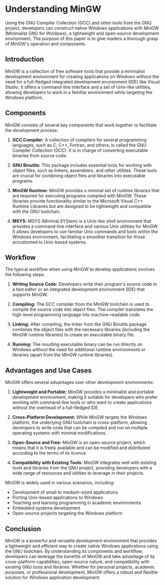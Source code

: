 # Understanding MinGW

Using the GNU Compiler Collection (GCC) and other tools from the GNU project, developers can
construct native Windows applications with MinGW (Minimalist GNU for Windows), a lightweight and
open-source development environment. The purpose of this paper is to give readers a thorough grasp
of MinGW's operation and components.

## Introduction

MinGW is a collection of free software tools that provide a minimalist development environment for
creating applications on Windows without the need for a full-fledged integrated development
environment (IDE) like Visual Studio. It offers a command-line interface and a set of Unix-like
utilities, allowing developers to work in a familiar environment while targeting the Windows
platform.

## Components

MinGW consists of several key components that work together to facilitate the development process:

1. **GCC Compiler:** A collection of compilers for several programming languages, such as C, C++,
   Fortran, and others, is called the GNU Compiler Collection (GCC). It is in charge of converting
   executable binaries from source code.

2. **GNU Binutils:** This package includes essential tools for working with object files, such as
   linkers, assemblers, and other utilities. These tools are crucial for combining object files and
   libraries into executable programs.

3. **MinGW Runtime:** MinGW provides a minimal set of runtime libraries that are required for
   executing programs compiled with MinGW. These libraries provide functionality similar to the
   Microsoft Visual C++ Runtime Libraries but are designed to be lightweight and compatible with the
   GNU toolchain.

4. **MSYS:** MSYS (Minimal SYStem) is a Unix-like shell environment that provides a command-line
   interface and various Unix utilities for MinGW. It allows developers to use familiar Unix
   commands and tools within the Windows environment, facilitating a smoother transition for those
   accustomed to Unix-based systems.

## Workflow

The typical workflow when using MinGW to develop applications involves the following steps:

1. **Writing Source Code:** Developers write their program's source code in a text editor or an
   integrated development environment (IDE) that supports MinGW.

2. **Compiling:** The GCC compiler from the MinGW toolchain is used to compile the source code into
   object files. The compiler translates the high-level programming language into machine-readable
   code.

3. **Linking:** After compiling, the linker from the GNU Binutils package combines the object files
   with the necessary libraries (including the MinGW runtime libraries) to create an executable
   binary file.

4. **Running:** The resulting executable binary can be run directly on Windows without the need for
   additional runtime environments or libraries (apart from the MinGW runtime libraries).

## Advantages and Use Cases

MinGW offers several advantages over other development environments:

1. **Lightweight and Portable:** MinGW provides a minimalist and portable development environment,
   making it suitable for developers who prefer working with command-line tools or who want to
   create applications without the overhead of a full-fledged IDE.

2. **Cross-Platform Development:** While MinGW targets the Windows platform, the underlying GNU
   toolchain is cross-platform, allowing developers to write code that can be compiled and run on
   multiple operating systems with minimal modifications.

3. **Open-Source and Free:** MinGW is an open-source project, which means that it is freely
   available and can be modified and distributed according to the terms of its licence.

4. **Compatibility with Existing Tools:** MinGW integrates well with existing tools and libraries
   from the GNU project, providing developers with a wide range of resources and utilities to
   leverage in their projects.

MinGW is widely used in various scenarios, including:

- Development of small to medium-sized applications
- Porting Unix-based applications to Windows
- Teaching and learning programming in academic environments
- Embedded systems development
- Open-source projects targeting the Windows platform

## Conclusion

MinGW is a powerful and versatile development environment that provides a lightweight and efficient
way to create native Windows applications using the GNU toolchain. By understanding its components
and workflow, developers can leverage the benefits of MinGW and take advantage of its cross-platform
capabilities, open-source nature, and compatibility with existing GNU tools and libraries. Whether
for personal projects, academic purposes, or professional development, MinGW offers a robust and
flexible solution for Windows application development.
